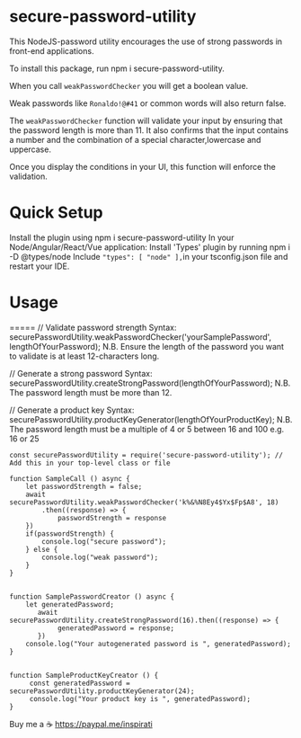 # secure-password-utility
This NodeJS-password utility encourages the use of strong passwords in front-end applications.

To install this package, run npm i secure-password-utility.

When you call `weakPasswordChecker` you will get a boolean value.

Weak passwords like `Ronaldo!@#41` or common words will also return false.

The `weakPasswordChecker` function will validate your input by ensuring that the password length is more than 11.
It also confirms that the input contains a number and the combination of a special character,lowercase and uppercase.

Once you display the conditions in your UI, this function will enforce the validation.

# Quick Setup
Install the plugin using npm i secure-password-utility
In your
Node/Angular/React/Vue application:
Install 'Types' plugin by running npm i -D @types/node
Include
`"types": [
"node"
],`in your tsconfig.json file and restart your IDE.

# Usage
=====
// Validate password strength
Syntax: securePasswordUtility.weakPasswordChecker('yourSamplePassword', lengthOfYourPassword);
N.B. Ensure the length of the password you want to validate is at least 12-characters long.

// Generate a strong password
Syntax: securePasswordUtility.createStrongPassword(lengthOfYourPassword);
N.B. The password length must be more than 12.

// Generate a product key
Syntax: securePasswordUtility.productKeyGenerator(lengthOfYourProductKey);
N.B. The password length must be a multiple of 4 or 5 between 16 and 100 e.g. 16 or 25


````
const securePasswordUtility = require('secure-password-utility'); // Add this in your top-level class or file

````

````
function SampleCall () async {
    let passwordStrength = false;
    await securePasswordUtility.weakPasswordChecker('k%&%N8Ey4$Yx$Fp$A8', 18)
        .then((response) => {
            passwordStrength = response
    })
    if(passwordStrength) {
        console.log("secure password");
    } else {
        console.log("weak password");
    }
}
````

````

function SamplePasswordCreator () async {     
    let generatedPassword;
       await securePasswordUtility.createStrongPassword(16).then((response) => {
            generatedPassword = response;
       })
    console.log("Your autogenerated password is ", generatedPassword);
}
````

````

function SampleProductKeyCreator () {
     const generatedPassword = securePasswordUtility.productKeyGenerator(24);
     console.log("Your product key is ", generatedPassword);
}
````


Buy me a  ☕
https://paypal.me/inspirati
